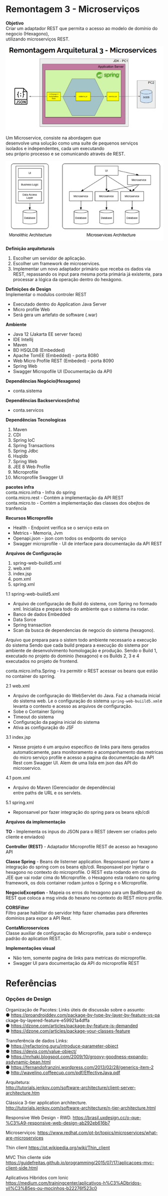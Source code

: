 # Remontagem 3 - Microserviços
**Objetivo**  
Criar um adaptador REST que permita o  acesso ao modelo de domínio do negocio (Hexagono),  
utilizando microserviços REST.


![](img/arq_microservico.png)

Um Microservice, consiste na abordagem que  
desenvolve uma
solução como uma suíte de pequenos serviços  
isolados e independentes, cada um executando  
seu próprio processo e se comunicando através
de REST.


![](img/microservicos.png)

**Definição arquiteturais**
1. Escolher um servidor de aplicação.
2. Escolher um framework de microservices.
3. Implementar um novo adaptador primário que
   receba os dados via REST, repassando os input
   para mesma porta primária já existente,
   para processar a lógica da operação dentro do
   hexágono.


**Definições de Design**  
Implementar o modulos controler REST
- Executado dentro do Application Java Server
- Micro profile Web
- Será gera um artefato de software (.war)

**Ambiente**
- Java 12 (Jakarta EE server faces)
- IDE Intellij
- Maven
- BD HSQLDB (Embedded)
- Apache TomEE (Embedded) - porta 8080
- Web Micro Profile REST (Embeded) - porta 8090
- Spring Web
- Swagger Micropofile UI (Documentação da API)

**Dependências Negócio(Hexagono)**
- conta.sistema

**Dependências Backservices(infra)**
- conta.servicos

**Dependências Tecnologicas**
1. Maven
2. CDI
3. Spring IoC
4. Spring Transactions
5. Spring Jdbc
6. Hsqldb
7. Spring Web
8. JEE 8 Web Profile
9. Microprofile
10. Microprofile Swagger UI


**pacotes infra**   
conta.micro.infra - Infra do spring  
conta.micro.rest - Contém a implementação da API REST    
conta.micro.to - Contém a implementação das classes dos obejtos de tranfencia


**Recursos Microprofile**
- Health - Endpoint verifica se o serviço esta on
- Metrics  - Memoria, Jvm
- Openapi.json - json com todos os endponts do serviço
- Swagger microprofile - UI de interface para documentação da API REST



**Arquivos de Configuração**
1. spring-web-buiild5.xml
2. web.xml
3. index.jsp
4. pom.xml
5. spring.xml


1.1 spring-web-buiild5.xml
- Arquivo de configuração de Build do sistema, com Spring no formado xml.
  Inicializa e prepara todo do ambiente que o sistema ira rodar.
- Banco de dados Embedded
- Data Sorce
- Spring transaction
- Scan da busca de dependencias de negocio do sistema (hexagono).

Arquivo que prepara para o sistem todo ambiente necessario a execução
do sistema
Sendo que cada build prepara a execução do sistema por ambiente de desenvolvimento
homologação e produção. Sendo o Build 1, executado no projeto do dominio (hexagono)
e os Builds 2, 3 e 4 executados no projeto de frontend.

conta.micro.infra.Spring - Ira permitir o REST acessar os
beans que estão no container do sprring.


2.1 web.xml
- Arquivo de configuração do WebServlet do Java.
  Faz a chamada inicial do sistema web.
  Le o configuração do sistema ```spring-web-buiild5.xml```e levanta
  o contexto e acesso as arquivos de configuração.
- Sobe o Container Spring
- Timeout do sistema
- Configuração da pagina inicial do sistema
- Ativa as configuração do JSF

3.1 index.jsp
- Nesse projeto é um arquivo especifico de links para itens gerados automaticamente,
  para monitoramento e acompanhamento das metricas   
  do micro serviço profile e acesso a pagina da documentação da API
  Rest com Swagger UI.
  Alem de uma lista em json das API do microservico.

4.1 pom.xml
- Arquivo do Maven (Gerenciador de dependência)  
  entre paths de URL e os servlets.

5.1 spring.xml
- Reponsanvel por fazer integração
  do spring para os beans ejb/cdi

**Arquivos da implementação**

**TO** - Implementa os inpus do JSON para o REST (devem ser criados pelo cliente e enviados)

**Controller (REST)** - Adaptador Microprofile REST de acesso ao hexagono API

**Classe Spring** - Beans de listerner application.
Responsavel por fazer a integração do spring com os beans
ejb/cdi. Responsavel por Injetar o hexagono no contexto do microprofile.
O REST esta rodando em cima do JEE que vai rodar cima do Microprofile.
o Hexagono esta rodano no spring framework, os dois container
rodam juntos o Spring e o Microprofile.

**NegocioException** - Mapeia os erros do hexagono para um BadRequest do REST
que coloca a msg vinda do hexano no contexto do REST micro profile.

**CORSFilter**  
Filtro parae habilitar do servidor http fazer chamadas para diferentes dominios
para expor a API Rest.

**ContaMicroservices**  
Classe auxiliar de configuração do Microprofile, para subir o endereço padrão
do aplication REST.

**Implementações visual**
- Não tem, somente pagina de links para metricas do microprofile.
- Swagger UI para documentação da API do microprofile REST



# Referências

### Opções de Design
Organização de Pacotes: Links úteis de discussão sobre o assunto:  
● https://proandroiddev.com/package-by-type-by-layer-by-feature-vs-pa ckage-by-layered-feature-e59921a4dffa    
● https://dzone.com/articles/package-by-feature-is-demanded    
● https://dzone.com/articles/package-your-classes-feature


Transferência de dados Links:  
● https://refactoring.guru/introduce-parameter-object  
● https://deviq.com/value-object/  
● https://mrhaki.blogspot.com/2009/10/groovy-goodness-expando-asdynamic-bean.html  
● https://fernandofranzini.wordpress.com/2013/02/28/generics-item-2  
● http://wavelino.coffeecup.com/pdf/EffectiveJava.pdf

Arquitetura:  
http://tutorials.jenkov.com/software-architecture/client-server-architecture.htm

Clássica 3-tier application architecture.   
http://tutorials.jenkov.com/software-architecture/n-tier-architecture.html

Responsive Web Design - RWD.
https://brasil.uxdesign.cc/o-que-%C3%A9-responsive-web-design-ab292eb616b7

Microserviços:
https://www.redhat.com/pt-br/topics/microservices/what-are-microservices

Thin client
https://pt.wikipedia.org/wiki/Thin_client

MVC Thin cliente side
https://guidefreitas.github.io/programming/2015/07/17/aplicacoes-mvc-client-side.html

Aplicativos Hibridos com Ionic
https://medium.com/trainingcenter/aplicativos-h%C3%ADbridos-vil%C3%B5es-ou-mocinhos-b22276f523c0
